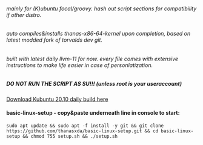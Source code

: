 ###### mainly for (K)ubuntu focal/groovy. hash out script sections for compatibility if other distro. 
###### auto compiles&installs thanas-x86-64-kernel upon completion, based on latest modded fork of torvalds dev git. 
###### built with latest daily llvm-11 for now. every file comes with extensive instructions to make life easier in case of personlatization. 
##### DO NOT RUN THE SCRIPT AS SU!!! (unless root is your useraccount)
[Download Kubuntu 20.10 daily build here](http://cdimage.ubuntu.com/kubuntu/daily-live/current/groovy-desktop-amd64.iso)
#### basic-linux-setup - copy&paste underneath line in console to start:
```sudo apt update && sudo apt -f install -y git && git clone https://github.com/thanasxda/basic-linux-setup.git && cd basic-linux-setup && chmod 755 setup.sh && ./setup.sh```
